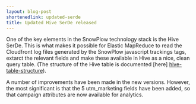 ```yaml
---
layout: blog-post
shortenedlink: updated-serde
title: Updated Hive SerDe released
---
```


One of the key elements in the SnowPlow technology stack is the Hive SerDe. This is what makes it possible for Elastic MapReduce to read the Cloudfront log files generated by the SnowPlow javascript trackings tags, extarct the relevant fields and make these available in Hive as a nice, clean query table. (The structure of the Hive table is documented [here] [hive-table-structure]).

A number of improvements have been made in the new versions. However, the most significant is that the 5 utm_marketing fields have been added, so that campaign attributes are now available for analytics.


[hive-table-structure]: https://github.com/snowplow/snowplow/wiki/Hive-data-structure